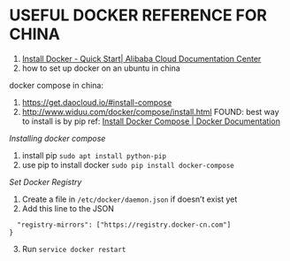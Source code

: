 # USEFUL DOCKER REFERENCE FOR CHINA

1. [Install Docker - Quick Start| Alibaba Cloud Documentation Center](https://www.alibabacloud.com/help/doc-detail/60742.htm)
2. how to set up docker on an ubuntu in china

docker compose in china:
1. https://get.daocloud.io/#install-compose
2. http://www.widuu.com/docker/compose/install.html
FOUND: best way to install is by pip
ref: [Install Docker Compose | Docker Documentation](https://docs.docker.com/compose/install/#install-compose)

*Installing docker compose*
1. install pip `sudo apt install python-pip`
2. use pip to install docker `sudo pip install docker-compose`

*Set Docker Registry*
1. Create a file in `/etc/docker/daemon.json` if doesn’t exist yet
2. Add this line to the JSON
```{
  "registry-mirrors": ["https://registry.docker-cn.com"]
}
```
3. Run `service docker restart`
